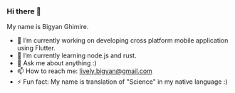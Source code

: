 ### Hi there 👋
My name is Bigyan Ghimire.

- 🔭 I’m currently working on developing cross platform mobile application using Flutter.
- 🌱 I’m currently learning node.js and rust.
- 💬 Ask me about anything :)
- 📫 How to reach me: lively.bigyan@gmail.com
- ⚡ Fun fact: My name is translation of "Science" in my native language :)

